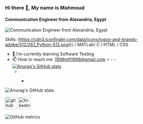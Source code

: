 ### Hi there 👋, My name is Mahmoud
#### Communication Engineer from Alexandria, Egypt
![Communication Engineer from Alexandria, Egypt]()


Skills: (https://cdn3.iconfinder.com/data/icons/logos-and-brands-adobe/512/267_Python-512.png))) / MATLab/ C / HTML / CSS

- 🌱 I’m currently learning Software Testing 
- 📫 How to reach me: 1998mft1998@gmail.com 
< - -
[![Anurag's GitHub stats](https://github-readme-stats.vercel.app/api?username=MahmoudFawzyAOE2)](https://github.com/anuraghazra/github-readme-stats)
  - - >

![Anurag's GitHub stats](https://github-readme-stats.vercel.app/api?username=MahmoudFawzyAOE2&show_icons=true)


[<img src='https://cdn.jsdelivr.net/npm/simple-icons@3.0.1/icons/github.svg' alt='github' height='40'>](https://github.com/MahmoudFawzyAOE2)  [<img src='https://cdn.jsdelivr.net/npm/simple-icons@3.0.1/icons/linkedin.svg' alt='linkedin' height='40'>](https://www.linkedin.com/in/https://www.linkedin.com/in/mahmoud-fawzy-5901a51a7//)  

![GitHub metrics](https://metrics.lecoq.io/MahmoudFawzyAOE2)  

